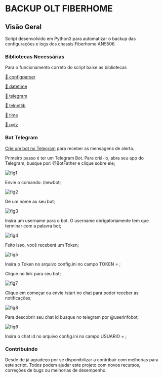 
# BACKUP OLT FIBERHOME

## Visão Geral
Script desenvolvido em Python3 para automatizar o backup das configurações e logs dos chassis Fiberhome AN5506.

### Bibliotecas Necessárias
Para o funcionamento correto do script baixe as bibliotecas
<p>
  <a href="https://docs.python.org/3/library/configparser.html">🔗 configparser</a>
</p>
<p>
  <a href="https://docs.python.org/3/library/datetime.html">🔗 datetime</a>
</p>
<p>
  <a href="https://github.com/python-telegram-bot/python-telegram-bot">🔗 telegram</a>
</p>
<p>
  <a href="https://docs.python.org/3/library/telnetlib.html">🔗 telnetlib</a>
</p>
<p>
  <a href="https://docs.python.org/3/library/time.html">🔗 time</a>
</p>
<p>
  <a href="https://pypi.org/project/pytz/">🔗 pytz</a>
</p>

### Bot Telegram
  <a href="https://core.telegram.org/bots#6-botfather">Crie um bot no Telegram</a> para receber as mensagens de alerta.
  <p>
    Primeiro passo é ter um Telegram Bot. Para criá-lo, abra seu app do Telegram, busque por: @BotFather e clique sobre ele;
  </p>
  
 ![fig1](https://user-images.githubusercontent.com/46397610/119211619-acf5ae00-ba89-11eb-8238-8e838ea5a229.png)
 
  <p>
    Envie o comando: /newbot;
  </p>
    
  ![fig2](https://user-images.githubusercontent.com/46397610/119211373-18d71700-ba88-11eb-86c6-7e2650e21759.png)
    
  <p>
    De um nome ao seu bot;
  </p>
  
  ![fig3](https://user-images.githubusercontent.com/46397610/119211340-e6c5b500-ba87-11eb-8b2a-b2d5eb53ddd9.png)
  
  
  <p>
   Insira um username para o bot. O username obrigatoriamente tem que terminar com a palavra bot;
  </p>
  
  ![fig4](https://user-images.githubusercontent.com/46397610/119211342-ed542c80-ba87-11eb-868f-b7174972ef96.png)
  
  <p>
  Feito isso, você receberá um Token;
  </p>
  
  ![fig5](https://user-images.githubusercontent.com/46397610/119211465-93079b80-ba88-11eb-929c-9e5352e98cdc.png)
  
  <p>
  Insira o Token no arquivo config.ini no campo TOKEN = <Token Telegram do BOT>;
  </p>
  <p>
  Clique no link para seu bot; 
  </p>
  
  ![fig7](https://user-images.githubusercontent.com/46397610/119212673-5049c180-ba90-11eb-9cdd-091987f15294.png)
  
  <p>
  Clique em começar ou envie /start no chat para poder receber as notificações;
  </p>
  
  ![fig8](https://user-images.githubusercontent.com/46397610/119212844-686e1080-ba91-11eb-8aa6-de8c2fb49f44.png)

  <p>
  Para descobrir seu chat id busque no telegram por @userinfobot;
  </p>
  
  ![fig6](https://user-images.githubusercontent.com/46397610/119212478-fac0e500-ba8e-11eb-88b4-3cc916c6441e.png)
  
  <p>
  Insira o chat id no arquivo config.ini no campo USUARIO = <Seu id no telegram>;
  </p><p></p>
  
  
  
  

  
### Contribuindo
Desde de já agradeço por se disponibilizar a contribuir com melhorias para este script. Todos podem ajudar este projeto com novos recursos, correções de bugs ou melhorias de desempenho.

